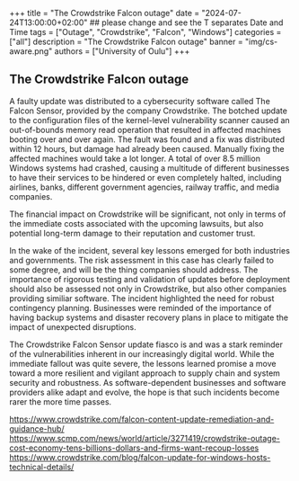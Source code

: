 +++
title = "The Crowdstrike Falcon outage"
date = "2024-07-24T13:00:00+02:00" ## please change and see the T separates Date and Time
tags = ["Outage", "Crowdstrike", "Falcon", "Windows"]
categories = ["all"]
description = "The Crowdstrike Falcon outage"
banner = "img/cs-aware.png"
authors = ["University of Oulu"]
+++


## The Crowdstrike Falcon outage

A faulty update was distributed to a cybersecurity software called The Falcon Sensor, provided by the company Crowdstrike. The botched update to the configuration files of the kernel-level vulnerability scanner caused an out-of-bounds memory read operation that resulted in affected machines booting over and over again. The fault was found and a fix was distributed within 12 hours, but damage had already been caused. Manually fixing the affected machines would take a lot longer. A total of over 8.5 million Windows systems had crashed, causing a multitude of different businesses to have their services to be hindered or even completely halted, including airlines, banks, different government agencies, railway traffic, and media companies.
 
The financial impact on Crowdstrike will be significant, not only in terms of the immediate costs associated with the upcoming lawsuits, but also potential long-term damage to their reputation and customer trust.

In the wake of the incident, several key lessons emerged for both industries and governments. The risk assessment in this case has clearly failed to some degree, and will be the thing companies should address. The importance of rigorous testing and validation of updates before deployment should also be assessed not only in Crowdstrike, but also other companies providing similiar software. The incident highlighted the need for robust contingency planning. Businesses were reminded of the importance of having backup systems and disaster recovery plans in place to mitigate the impact of unexpected disruptions. 

The Crowdstrike Falcon Sensor update fiasco is and was a stark reminder of the vulnerabilities inherent in our increasingly digital world. While the immediate fallout was quite severe, the lessons learned promise a move toward a more resilient and vigilant approach to supply chain and system security and robustness. As software-dependent businesses and software providers alike adapt and evolve, the hope is that such incidents become rarer the more time passes.


https://www.crowdstrike.com/falcon-content-update-remediation-and-guidance-hub/
https://www.scmp.com/news/world/article/3271419/crowdstrike-outage-cost-economy-tens-billions-dollars-and-firms-want-recoup-losses
https://www.crowdstrike.com/blog/falcon-update-for-windows-hosts-technical-details/




